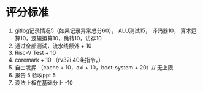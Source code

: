 # 评分标准

1. gitlog记录情况5（如果记录异常总分60）， ALU测试15， 译码器10， 算术运算10，逻辑运算10，跳转10，访存10
2. 通过全部测试，流水线额外 + 10
3. Risc-V Test + 10
4. coremark + 10 （rv32i 40条指令，）
5. 自由发挥 （cache + 10，axi + 10，boot-system + 20）// 无上限
6. 报告 5 验收ppt 5
7. 没法上板在基础分上 -10
